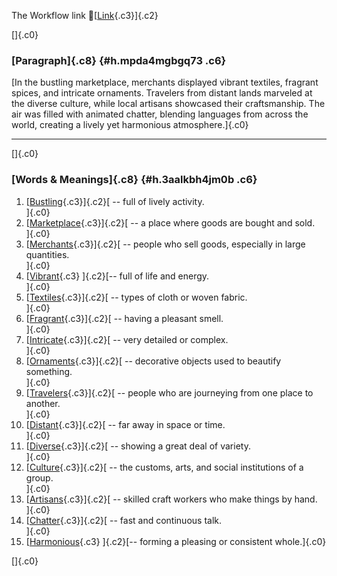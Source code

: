 The Workflow link
👏[[Link](https://www.google.com/url?q=http://www.google.com&sa=D&source=editors&ust=1758494321328040&usg=AOvVaw136tsYVBkUSwNqww1TKZhi){.c3}]{.c2}

[]{.c0}

### [Paragraph]{.c8} {#h.mpda4mgbgq73 .c6}

[In the bustling marketplace, merchants displayed vibrant textiles,
fragrant spices, and intricate ornaments. Travelers from distant lands
marveled at the diverse culture, while local artisans showcased their
craftsmanship. The air was filled with animated chatter, blending
languages from across the world, creating a lively yet harmonious
atmosphere.]{.c0}

------------------------------------------------------------------------

[]{.c0}

### [Words & Meanings]{.c8} {#h.3aalkbh4jm0b .c6}

1.  [[Bustling](https://www.google.com/url?q=http://www.google.com&sa=D&source=editors&ust=1758494321328674&usg=AOvVaw3wZcMUe4xJEu3H6w-S8g7n){.c3}]{.c2}[ --
    full of lively activity.\
    ]{.c0}
2.  [[Marketplace](https://www.google.com/url?q=http://www.google.com&sa=D&source=editors&ust=1758494321328797&usg=AOvVaw3QXr81Jgxj_oVsq_eF6N5G){.c3}]{.c2}[ --
    a place where goods are bought and sold.\
    ]{.c0}
3.  [[Merchants](https://www.google.com/url?q=http://www.google.com&sa=D&source=editors&ust=1758494321328910&usg=AOvVaw3J3xXSaqgVKTvqEa5QQW6A){.c3}]{.c2}[ --
    people who sell goods, especially in large quantities.\
    ]{.c0}
4.  [[Vibrant](https://www.google.com/url?q=http://www.google.com&sa=D&source=editors&ust=1758494321329032&usg=AOvVaw08uvikBCu58DVRk4LnSAXZ){.c3}
    ]{.c2}[-- full of life and energy.\
    ]{.c0}
5.  [[Textiles](https://www.google.com/url?q=http://www.google.com&sa=D&source=editors&ust=1758494321329123&usg=AOvVaw2ETTwb9_hSXboFEjMcNROH){.c3}]{.c2}[ --
    types of cloth or woven fabric.\
    ]{.c0}
6.  [[Fragrant](https://www.google.com/url?q=http://www.google.com&sa=D&source=editors&ust=1758494321329240&usg=AOvVaw1EF-XIvgtGIxwKKTNuawIW){.c3}]{.c2}[ --
    having a pleasant smell.\
    ]{.c0}
7.  [[Intricate](https://www.google.com/url?q=http://www.google.com&sa=D&source=editors&ust=1758494321329335&usg=AOvVaw2Kba9heMFSj4DE2vNsa2jP){.c3}]{.c2}[ --
    very detailed or complex.\
    ]{.c0}
8.  [[Ornaments](https://www.google.com/url?q=http://www.google.com&sa=D&source=editors&ust=1758494321329432&usg=AOvVaw1fe9_9gHfIlLX3S13BkUhW){.c3}]{.c2}[ --
    decorative objects used to beautify something.\
    ]{.c0}
9.  [[Travelers](https://www.google.com/url?q=http://www.google.com&sa=D&source=editors&ust=1758494321329542&usg=AOvVaw2QLaKNN8c8rSR32Q3YkLCN){.c3}]{.c2}[ --
    people who are journeying from one place to another.\
    ]{.c0}
10. [[Distant](https://www.google.com/url?q=http://www.google.com&sa=D&source=editors&ust=1758494321329658&usg=AOvVaw1K3jD2VTrr1mVC2mwBzLVJ){.c3}]{.c2}[ --
    far away in space or time.\
    ]{.c0}
11. [[Diverse](https://www.google.com/url?q=http://www.google.com&sa=D&source=editors&ust=1758494321329749&usg=AOvVaw3n8mpTWw0-eFVwixVtdpot){.c3}]{.c2}[ --
    showing a great deal of variety.\
    ]{.c0}
12. [[Culture](https://www.google.com/url?q=http://www.google.com&sa=D&source=editors&ust=1758494321329864&usg=AOvVaw1XujoRudLqAIHpopOmD6JH){.c3}]{.c2}[ --
    the customs, arts, and social institutions of a group.\
    ]{.c0}
13. [[Artisans](https://www.google.com/url?q=http://www.google.com&sa=D&source=editors&ust=1758494321329981&usg=AOvVaw1ov-BjiPOmcPIMddLDGDBC){.c3}]{.c2}[ --
    skilled craft workers who make things by hand.\
    ]{.c0}
14. [[Chatter](https://www.google.com/url?q=http://www.google.com&sa=D&source=editors&ust=1758494321330092&usg=AOvVaw27u3latHtJGDMRfvW4Faou){.c3}]{.c2}[ --
    fast and continuous talk.\
    ]{.c0}
15. [[Harmonious](https://www.google.com/url?q=http://www.google.com&sa=D&source=editors&ust=1758494321330189&usg=AOvVaw2A8cnSgIjnWShsH4iTFADV){.c3}
    ]{.c2}[-- forming a pleasing or consistent whole.]{.c0}

[]{.c0}
